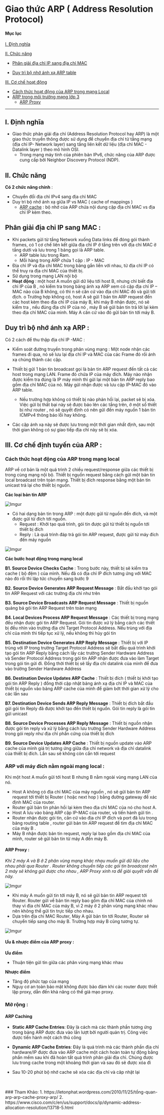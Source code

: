 # Giao thức ARP ( Address Resolution Protocol)

#### Mục lục

[I. Định nghĩa](#dinh-nghia)

[II. Chức năng](#cn) 

   - [Phân giải địa chỉ IP sang địa chỉ MAC](#phangiai)
  
   - [Duy trì bộ nhớ ánh xạ ARP table](#duytri)
  
[III. Cơ chế hoạt động](#coche)
  - [Cách thức hoạt động của ARP trong mạng Local](#work)
  - [ARP trong môi trường mạng lớp 3](#lop3)
      - [ARP Proxy](#proxy)
<hr>

## <a name="dinh-nghia"> I. Định nghĩa </a>

  - Giao thức phân giải địa chỉ (Address Resolution Protocol hay ARP) là một giao thức truyền thông được sử dụng để chuyển địa chỉ từ tầng mạng (địa chỉ IP- Network layer) sang tầng liên kết dữ liệu (địa chỉ MAC - Datalink layer ) theo mô hình OSI.
       - Trong mạng máy tính của phiên bản IPv6, chức năng của ARP được cung cấp bởi Neighbor Discovery Protocol (NDP).
  
## <a name="cn">II. Chức năng</a>

**Có 2 chức năng chính** :
  - Chuyển đổi địa chỉ IPv4 sang địa chỉ MAC
  - Duy trì bộ nhớ ánh xạ giữa IP vs MAC ( cache of mappings )
      - [ARP cache](#cache) : bộ nhớ của ARP chứa nội dung cặp địa chỉ MAC vs địa chỉ IP kèm theo.
## <a name="phangiai">Phân giải địa chỉ IP sang MAC : </a>
-	Khi packets gửi từ tầng Network xuống Data links để đóng gói thành frames, có 1 cơ chế liên kết giữa địa chỉ IP ở tầng trên với địa chỉ MAC ở tầng dưới và lưu trong 1 bảng gọi là ARP table. 
    -	ARP table lưu trong Ram.
    -	Mỗi hàng trong ARP chứa 1 cặp : IP - MAC
-	Địa chỉ IP và địa chỉ MAC trong bảng gắn liền với nhau, từ địa chỉ IP có thể truy ra địa chỉ MAC của thiết bị.
-	Sử dụng trong mạng LAN nội bộ
-	**Hoạt động** : một host A muốn gửi dữ liệu tới host B, nhưng chỉ biết địa chỉ IP của B , nó kiểm tra trong bảng ánh xạ ARP xem có cặp địa chỉ IP – MAC nào của B không, có thì n sẽ căn cứ vào địa chỉ MAC đó và gửi tới địch.
o	Trường hợp không có, host A sẽ gửi 1 bản tin ARP request đến các host kèm theo địa chỉ IP của máy B, khi máy B nhận được, nó sẽ kiểm tra , nếu đúng địa chỉ IP của nó , máy B sẽ gửi bản tin trả lời lại kèm theo địa chỉ MAC của mình. Máy A căn cứ vào đó gửi bản tin tới máy B.
## <a name="duytri"> Duy trì bộ nhớ ánh xạ ARP :</a>

Có 2 cách để thu thập địa chỉ IP -MAC :

-	Kiểm soát đường truyền trong phân vùng mạng :  Một node nhận các frames đi qua, nó sẽ lưu lại địa chỉ IP và MAC của các Frame đó rồi ánh xạ chúng thành các cặp.

-	Thiết bị gửi 1 bản tin broadcast gọi là bản tin ARP request đến tất cả các host trong mạng LAN. Frame đó chứa IP của máy đích. Máy nào nhận được kiểm tra đúng là IP máy mình thì gửi lại một bản tin ARP reply bao gồm địa chỉ MAC của nó. Máy gửi nhận được và lưu cặp IP-MAC đó vào ARP table.

    - Nếu trường hợp không có thiết bị nào phản hồi lại, packet sẽ bị xóa. Việc gửi bị thất bại này sẽ được báo lên các tầng trên, ở một số thiết bị  như router , nó sẽ quyết định có nên gửi đến máy nguồn 1 bản tin ICMPv4 thông báo lỗi hay không.
-	Các cặp ánh xạ này sẽ được lưu trong một thời gian nhất định, sau một thời gian không có sự giao tiếp địa chỉ này sẽ bị xóa.
 
## <a name="coche"> III. Cơ chế định tuyến của ARP : </a>

### <a name="work"> Cách thức hoạt động của ARP trong mạng local </a>
ARP về cơ bản là một quá trình 2 chiều request/response giữa các thiết bị trong cùng mạng nội bộ. Thiết bị nguồn request bằng cách gửi một bản tin local broadcast trên toàn mạng. Thiết bị đích response bằng một bản tin unicast trả lại cho thiết bị nguồn.

**Các loại bản tin ARP**

![Imgur](https://i.imgur.com/3w1cyS2.png)

  - Có hai dạng bản tin trong ARP : một được gửi từ nguồn đến đích, và một được gửi từ đích tới nguồn.
    - Request : Khởi tạo quá trình, gói tin được gửi từ thiết bị nguồn tới thiết bị đích
    - Reply : Là quá trình đáp trả gói tin ARP request, được gửi từ máy đích đến máy nguồn
    
![Imgur](https://i.imgur.com/vwI74cj.png)

**Các bước hoạt động trong mạng local**

**B1. Source Device Checks Cache** : Trong bước này, thiết bị sẽ kiểm tra cache ( bộ đệm ) của mình. Nếu đã có địa chỉ IP đích tương ứng với MAC nào đó rồi thì lập tức chuyển sang bước 9

**B2. Source Device Generates ARP Request Message** : Bắt đầu khởi tạo gói tin ARP Request với các trường địa chỉ như trên

**B3. Source Device Broadcasts ARP Request Message** : Thiết bị nguồn quảng bá gói tin ARP Request trên toàn mạng

**B4. Local Devices Process ARP Request Message** : Các thiết bị trong mạng đều nhận được gói tin ARP Request. Gói tin được xử lý bằng cách các thiết bị đều nhìn vào trường địa chỉ Target Protocol Address. Nếu trùng với địa chỉ của mình thì tiếp tục xử lý, nếu không thì hủy gói tin

**B5. Destination Device Generates ARP Reply Message** : Thiết bị với IP trùng với IP trong trường Target Protocol Address sẽ bắt đầu quá trình khởi tạo gói tin ARP Reply bằng cách lấy các trường Sender Hardware Address và Sender Protocol Address trong gói tin ARP nhận được đưa vào làm Target trong gói tin gửi đi. Đồng thời thiết bị sẽ lấy địa chỉ datalink của mình để đưa vào trường Sender Hardware Address

**B6. Destination Device Updates ARP Cache** : Thiết bị đích ( thiết bị khởi tạo gói tin ARP Reply ) đồng thời cập nhật bảng ánh xạ địa chỉ IP và MAC của thiết bị nguồn vào bảng ARP cache của mình để giảm bớt thời gian xử lý cho các lần sau

**B7. Destination Device Sends ARP Reply Message** : Thiết bị đích bắt đầu gửi gói tin Reply đã được khởi tạo đến thiết bị nguồn. Gói tin reply là gói tin gửi unicast

**B8. Source Device Processes ARP Reply Message** : Thiết bị nguồn nhận được gói tin reply và xử lý bằng cách lưu trường Sender Hardware Address trong gói reply như địa chỉ phần cứng của thiết bị đích

**B9. Source Device Updates ARP Cache** : Thiết bị nguồn update vào ARP cache của mình giá trị tương ứng giữa địa chỉ network và địa chỉ datalink của thiết bị đích. Lần sau sẽ không còn cần tới request

### <a name="lop3"> ARP với máy đích nằm ngoài mạng local : </a>

Khi một host A muốn gửi tới host B nhưng B nằm ngoài vùng mạng LAN của nó.
-	Host A không có địa chỉ MAC của máy nguồn , nó sẽ gửi bản tin ARP request tới thiết bị Router ( hoặc next hop ) bằng đường gateway để xác định MAC của router. 
-	Router gửi bản tin phản hồi lại kèm theo địa chỉ MAC của nó cho host A.
-	Host A lưu vào bảng ARP cặp IP-MAC của router, và tiến hành gửi tin .
-	Router nhận được gói tin, căn cứ vào địa chỉ IP đích và port đã lưu trong bảng routing table , router gửi bản tin ARP request để tìm địa chỉ MAC của máy B .
-	Máy B nhận được bản tin request, reply lại bao gồm địa chỉ MAC của mình, router sẽ gửi bản tin từ máy A đến máy B.

#### <a name="proxy"> ARP Proxy : </a> 

*Khi 2 máy A và B ở 2 phân vùng mạng khác nhau muốn gửi dữ liệu cho nhau phải qua Router . Router không chuyển tiếp các gói tin broadcast nên 2 máy sẽ không gửi được cho nhau , ARP Proxy xinh ra để giải quyết vấn đề này.*

![Imgur](https://i.imgur.com/RmnDC0Q.png)

- Khi máy A muốn gửi tin tới máy B, nó sẽ gửi bản tin ARP request tới Router. Router gửi về bản tin reply bao gồm địa chỉ MAC của chính nó thay vì địa chỉ MAC của máy B, vì 2 máy ở 2 phân vùng mạng khác nhau nên không thể gửi tin trực tiếp cho nhau.
- Dựa trên địa chỉ MAC Router, Máy A gửi bản tin tới Router, Router sẽ chuyển tiếp sang cho máy B. Trường hợp máy B cũng tương tự.

![Imgur](https://i.imgur.com/PXpGy2e.png)

#### Ưu & nhược điểm của ARP proxy :

**Ưu điểm**
  - Thuận tiện gửi tin giữa các phân vùng mạng khác nhau
  
**Nhược điểm**
  - Tăng độ phức tạp của mạng
  - Nguy cơ an toàn bảo mật không được bảo đảm khi các router được thiết lập proxy, dẫn đến khả năng có thể giả mạo proxy.
   
   
### Mở rộng :

#### <a name="cache"> ARP Caching </a>

- **Static ARP Cache Entries**: Đây là cách mà các thành phần tương ứng trong bảng ARP được đưa vào lần lượt bởi người quản trị. Công việc được tiến hành một cách thủ công

- **Dynamic ARP Cache Entries**: Đây là quá trình mà các thành phần địa chỉ hardware/IP được đưa vào ARP cache một cách hoàn toàn tự động bằng phần mềm sau khi đã hoàn tất quá trình phân giải địa chỉ. Chúng được lưu trong cache trong một khoảng thời gian và sau đó sẽ được xóa đi

- Sau 10-20 phút bộ nhớ cache sẽ xóa các địa chỉ và câp nhật lại 


<br>
<br>
### Tham Khảo: 
1. https://letonphat.wordpress.com/2010/11/25/tổng-quan-arp-arp-cache-proxy-arp/
2. https://www.cisco.com/c/en/us/support/docs/ip/dynamic-address-allocation-resolution/13718-5.html
